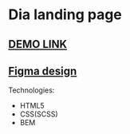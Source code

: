 # Dia landing page

[DEMO LINK](https://yaroslavmakarov.github.io/layout_dia/)
---
[Figma design](https://www.figma.com/file/vhfzZ7SqWGkMGd5iCDdBCy/Air-(formerly-Dia)?node-id=0%3A1)
---
Technologies:
* HTML5
* CSS(SCSS)
* BEM

